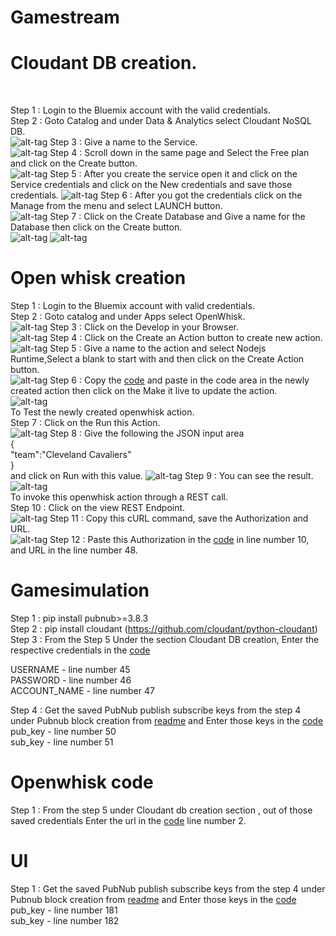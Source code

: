 # Gamestream 

# Cloudant DB creation.
<br>

Step 1 : Login to the Bluemix account with the valid credentials.<br>
Step 2 : Goto Catalog and under Data & Analytics select Cloudant NoSQL DB.<br>
![alt-tag](https://github.com/shyampurk/Gamestream/blob/master/screenshots/cloudantdb/cl1.png)
Step 3 : Give a name to the Service.<br>
![alt-tag](https://github.com/shyampurk/Gamestream/blob/master/screenshots/cloudantdb/cl2.png)
Step 4 : Scroll down in the same page and Select the Free plan and click on the Create button.<br>
![alt-tag](https://github.com/shyampurk/Gamestream/blob/master/screenshots/cloudantdb/cl3.png)
Step 5 : After you create the service open it and click on the Service credentials and click on the New credentials and save those credentials.
![alt-tag](https://github.com/shyampurk/Gamestream/blob/master/screenshots/cloudantdb/cl4.png)
Step 6 : After you got the credentials click on the Manage from the menu and select LAUNCH button.<br>
![alt-tag](https://github.com/shyampurk/Gamestream/blob/master/screenshots/cloudantdb/cl5.png)
Step 7 : Click on the Create Database and Give a name for the Database then click on the Create button.<br>
![alt-tag](https://github.com/shyampurk/Gamestream/blob/master/screenshots/cloudantdb/cl6.png)
![alt-tag](https://github.com/shyampurk/Gamestream/blob/master/screenshots/cloudantdb/cl7.png)


# Open whisk creation

Step 1 : Login to the Bluemix account with valid credentials.<br>
Step 2 : Goto catalog and under Apps select OpenWhisk.<br>
![alt-tag](https://github.com/shyampurk/Gamestream/blob/master/screenshots/openwhisk/op1.png)
Step 3 : Click on the Develop in your Browser.<br>
![alt-tag](https://github.com/shyampurk/Gamestream/blob/master/screenshots/openwhisk/op2.png)
Step 4 : Click on the Create an Action button to create new action.<br>
![alt-tag](https://github.com/shyampurk/Gamestream/blob/master/screenshots/openwhisk/op3.png)
Step 5 : Give a name to the action and select Nodejs Runtime,Select a blank to start with and then click on the Create Action button.<br>
![alt-tag](https://github.com/shyampurk/Gamestream/blob/master/screenshots/openwhisk/op4.png)
Step 6 : Copy the [code](https://github.com/shyampurk/Gamestream/blob/master/openwhisk/main.js) and paste in the code area in the newly created action then click on the Make it live to update the action. <br>
![alt-tag](https://github.com/shyampurk/Gamestream/blob/master/screenshots/openwhisk/op5.png)
<br>To Test the newly created openwhisk action.<br> 
Step 7 : Click on the Run this Action.<br>
![alt-tag](https://github.com/shyampurk/Gamestream/blob/master/screenshots/openwhisk/op6.png)
Step 8 :  Give the following the JSON input area<br>
	{<br>
		"team":"Cleveland Cavaliers"<br>
	}<br>
and click on Run with this value.
![alt-tag](https://github.com/shyampurk/Gamestream/blob/master/screenshots/openwhisk/op7.png)
Step 9 : You can see the result.<br>
![alt-tag](https://github.com/shyampurk/Gamestream/blob/master/screenshots/openwhisk/op8.png)
<br> To invoke this openwhisk action through a REST call.<br> 
Step 10 : Click on the view REST Endpoint.<br>
![alt-tag](https://github.com/shyampurk/Gamestream/blob/master/screenshots/openwhisk/op9.png)
Step 11 : Copy this cURL command, save the Authorization and URL.<br>
![alt-tag](https://github.com/shyampurk/Gamestream/blob/master/screenshots/openwhisk/op10.png)
Step 12 : Paste this Authorization in the [code](https://github.com/shyampurk/Gamestream/blob/master/Block/main.js) in line number 10, and URL in the line number 48.


# Gamesimulation

Step 1 : pip install pubnub>=3.8.3 <br>
Step 2 : pip install cloudant (https://github.com/cloudant/python-cloudant)<br>
Step 3 : From the Step 5 Under the section Cloudant DB creation, Enter the respective credentials in the
[code](https://github.com/shyampurk/Gamestream/blob/master/Gamesimulation/gamesimulation.py)

USERNAME  - line number 45 <br>
PASSWORD - line number 46 <br>
ACCOUNT_NAME - line number 47 <br>

Step 4 : Get the saved PubNub publish subscribe keys from the step 4 under Pubnub block creation from 
[readme](https://github.com/shyampurk/Gamestream/blob/master/Block/readme.md) and Enter those keys in the [code](https://github.com/shyampurk/Gamestream/blob/master/Gamesimulation/gamesimulation.py)
pub_key - line number 50 <br>
sub_key - line number 51 <br>


# Openwhisk code
Step 1 : From the step 5 under Cloudant db creation section , out of those saved credentials Enter the url in the [code](https://github.com/shyampurk/Gamestream/blob/master/Openwhisk/main.js) line number 2.


# UI

Step 1 : Get the saved PubNub publish subscribe keys from the step 4 under Pubnub block creation from 
[readme](https://github.com/shyampurk/Gamestream/blob/master/Block/readme.md) and Enter those keys in the [code](https://github.com/shyampurk/Gamestream/blob/master/Gamesimulation/gamesimulation.py)
pub_key - line number 181 <br>
sub_key - line number 182 <br>

	